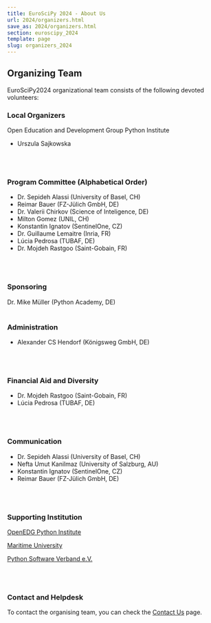```yaml
---
title: EuroSciPy 2024 - About Us
url: 2024/organizers.html
save_as: 2024/organizers.html
section: euroscipy_2024
template: page
slug: organizers_2024
---
```


## Organizing Team
EuroSciPy2024 organizational team consists of the following devoted volunteers:

### Local Organizers
Open Education and Development Group Python Institute

- Urszula Sajkowska
</br>
</br>

### Program Committee (Alphabetical Order)
- Dr. Sepideh Alassi (University of Basel, CH)
- Reimar Bauer (FZ-Jülich GmbH, DE)
- Dr. Valerii Chirkov (Science of Inteligence, DE)
- Milton Gomez (UNIL, CH)
- Konstantin Ignatov (SentinelOne, CZ)
- Dr. Guillaume Lemaitre (Inria, FR)
- Lúcia Pedrosa (TUBAF, DE)
- Dr. Mojdeh Rastgoo (Saint-Gobain, FR)
</br>
</br>

### Sponsoring
Dr. Mike Müller (Python Academy, DE)
</br>
</br>

### Administration
- Alexander CS Hendorf (Königsweg GmbH, DE)
</br>
</br>

### Financial Aid and Diversity
- Dr. Mojdeh Rastgoo (Saint-Gobain, FR)
- Lúcia Pedrosa (TUBAF, DE)
</br>
</br>

### Communication
- Dr. Sepideh Alassi (University of Basel, CH)
- Nefta Umut Kanilmaz (University of Salzburg, AU)
- Konstantin Ignatov (SentinelOne, CZ)
- Reimar Bauer (FZ-Jülich GmbH, DE)
</br>
</br>

### Supporting Institution
[OpenEDG Python Institute](https://openedg.org/)

[Maritime University](https://www.pm.szczecin.pl/en/)

[Python Software Verband e.V.](https://python-verband.org/)

</br>
</br>

### Contact and Helpdesk
To contact the organising team, you can check the [Contact Us](contact_us.html) page.

</br>
</br>
